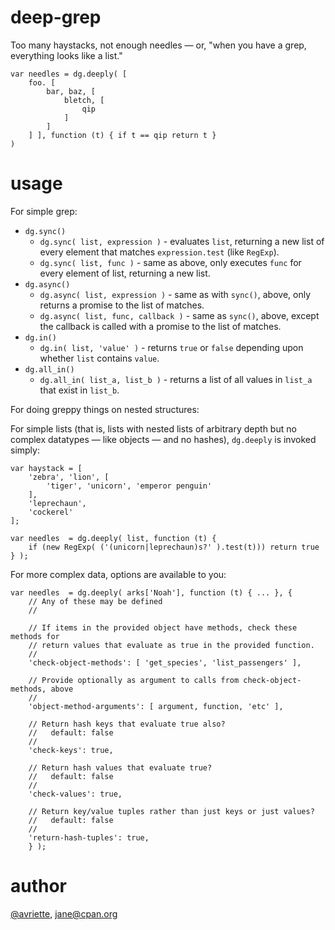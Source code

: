 deep-grep
=========

Too many haystacks, not enough needles &mdash; or, "when you have a grep,
everything looks like a list."

```
var needles = dg.deeply( [
	foo. [
		bar, baz, [
			bletch, [
				qip
			]
		]
	] ], function (t) { if t == qip return t }
)
```

usage
====

For simple grep:

* `dg.sync()`
  - `dg.sync( list, expression )` - evaluates `list`, returning a new list of every
     element that matches `expression.test` (like `RegExp`).
  - `dg.sync( list, func )` - same as above, only executes `func` for every element
     of list, returning a new list.
* `dg.async()`
  - `dg.async( list, expression )` - same as with `sync()`, above, only
     returns a promise to the list of matches.
  - `dg.async( list, func, callback )` - same as `sync()`, above, except the
     callback is called with a promise to the list of matches.
* `dg.in()`
  - `dg.in( list, 'value' )` - returns `true` or `false` depending upon
     whether `list` contains `value`.
* `dg.all_in()`
  - `dg.all_in( list_a, list_b )` - returns a list of all values in `list_a`
   that exist in `list_b`.

For doing greppy things on nested structures:

For simple lists (that is, lists with nested lists of arbitrary depth but no
complex datatypes &mdash; like objects &mdash; and no hashes), `dg.deeply` is
invoked simply:

```
var haystack = [
	'zebra', 'lion', [
		'tiger', 'unicorn', 'emperor penguin'
	],
	'leprechaun',
	'cockerel'
];

var needles  = dg.deeply( list, function (t) {
	if (new RegExp( ('(unicorn|leprechaun)s?' ).test(t))) return true
} );
```

For more complex data, options are available to you:

```
var needles  = dg.deeply( arks['Noah'], function (t) { ... }, {
	// Any of these may be defined
	//

	// If items in the provided object have methods, check these methods for
	// return values that evaluate as true in the provided function.
	//
	'check-object-methods': [ 'get_species', 'list_passengers' ],

	// Provide optionally as argument to calls from check-object-methods, above
	//
	'object-method-arguments': [ argument, function, 'etc' ],

	// Return hash keys that evaluate true also?
	//   default: false
	//
	'check-keys': true,

	// Return hash values that evaluate true?
	//   default: false
	//
	'check-values': true,

	// Return key/value tuples rather than just keys or just values?
	//   default: false
	//
	'return-hash-tuples': true,
	} );
```

author
====

[@avriette](https://github.com/avriette), jane@cpan.org

